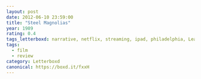 ```yaml
---
layout: post 
date: 2012-06-10 23:59:00
title: "Steel Magnolias"
year: 1989
rating: 0.4
tags_letterboxd: narrative, netflix, streaming, ipad, philadelphia, Leah
tags:
  - film
  - review
category: Letterboxd
canonical: https://boxd.it/fxxH
---
```


